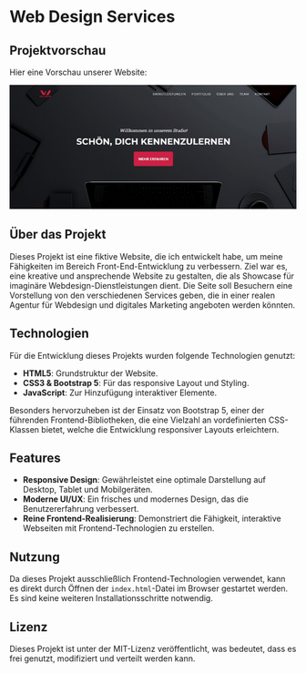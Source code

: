 # Web Design Services

## Projektvorschau
Hier eine Vorschau unserer Website:

![Hauptseite Vorschau](https://github.com/NiyaziGumus/WebDesignServices/blob/main/img/vorschau.gif)

## Über das Projekt

Dieses Projekt ist eine fiktive Website, die ich entwickelt habe, um meine Fähigkeiten im Bereich Front-End-Entwicklung zu verbessern. Ziel war es, eine kreative und ansprechende Website zu gestalten, die als Showcase für imaginäre Webdesign-Dienstleistungen dient. Die Seite soll Besuchern eine Vorstellung von den verschiedenen Services geben, die in einer realen Agentur für Webdesign und digitales Marketing angeboten werden könnten.



## Technologien

Für die Entwicklung dieses Projekts wurden folgende Technologien genutzt:

- **HTML5**: Grundstruktur der Website.
- **CSS3 & Bootstrap 5**: Für das responsive Layout und Styling.
- **JavaScript**: Zur Hinzufügung interaktiver Elemente.

Besonders hervorzuheben ist der Einsatz von Bootstrap 5, einer der führenden Frontend-Bibliotheken, die eine Vielzahl an vordefinierten CSS-Klassen bietet, welche die Entwicklung responsiver Layouts erleichtern.

## Features

- **Responsive Design**: Gewährleistet eine optimale Darstellung auf Desktop, Tablet und Mobilgeräten.
- **Moderne UI/UX**: Ein frisches und modernes Design, das die Benutzererfahrung verbessert.
- **Reine Frontend-Realisierung**: Demonstriert die Fähigkeit, interaktive Webseiten mit Frontend-Technologien zu erstellen.

## Nutzung

Da dieses Projekt ausschließlich Frontend-Technologien verwendet, kann es direkt durch Öffnen der `index.html`-Datei im Browser gestartet werden. Es sind keine weiteren Installationsschritte notwendig.


## Lizenz

Dieses Projekt ist unter der MIT-Lizenz veröffentlicht, was bedeutet, dass es frei genutzt, modifiziert und verteilt werden kann.

